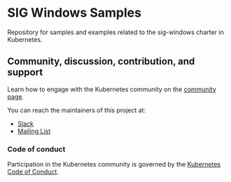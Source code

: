 # SIG Windows Samples

Repository for samples and examples related to the sig-windows charter in Kubernetes.

## Community, discussion, contribution, and support

Learn how to engage with the Kubernetes community on the [community page](http://kubernetes.io/community/).

You can reach the maintainers of this project at:

- [Slack](https://kubernetes.slack.com/messages/sig-windows)
- [Mailing List](https://groups.google.com/forum/#!forum/kubernetes-sig-windows)

### Code of conduct

Participation in the Kubernetes community is governed by the [Kubernetes Code of Conduct](code-of-conduct.md).
